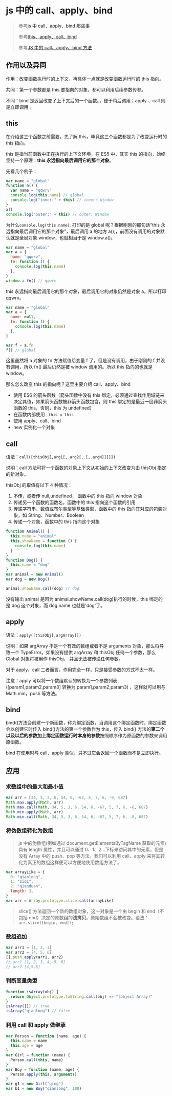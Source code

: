 # js 中的 call、apply、bind

> 参考[js 中 call、apply、bind 那些事](https://qianlongo.github.io/2016/04/26/js%E4%B8%ADcall%E3%80%81apply%E3%80%81bind%E9%82%A3%E4%BA%9B%E4%BA%8B/#more)
>
> 参考[this、apply、call、bind](https://juejin.im/post/59bfe84351882531b730bac2)
>
> 参考[JS 中的 call、apply、bind 方法](https://juejin.im/post/582bcd36d203090067edb8a0)

## 作用以及异同

作用：改变函数执行时的上下文，再具体一点就是改变函数运行时的 this 指向。

共同：第一个参数都是 this 要指向的对象，都可以利用后续参数传参。

不同：bind 是返回改变了上下文后的一个函数。，便于稍后调用；apply 、call 则是立即调用 。

## this

在介绍这三个函数之前需要，先了解 this，毕竟这三个函数都是为了改变运行时的 this 指向。

this 是指当前函数中正在执行的上下文环境，在 ES5 中，其实 this 的指向，始终坚持一个原理：**this 永远指向最后调用它的那个对象**。

先看几个例子：

```js
var name = "global"
function a() {
  var name = "qqwrv"
  console.log(this.name) // global
  console.log("inner:" + this) // inner: Window
}
a()
console.log("outer:" + this) // outer: Window
```

为什么`console.log(this.name);`打印的是 global 呢？根据刚刚的那句话“this 永远指向最后调用它的那个对象”，最后调用 a 的地方 a();，前面没有调用的对象默认就是全局对象 window，也就相当于是 window.a()。

```js
var name = "global"
var a = {
  name: "qqwrv",
  fn: function () {
    console.log(this.name)
  },
}
window.a.fn() // qqwrv
```

this 永远指向最后调用它的那个对象，最后调用它的对象仍然是对象 a，所以打印 qqwrv。

```js
var name = "global"
var a = {
  name: null,
  fn: function () {
    console.log(this.name)
  },
}

var f = a.fn
f() // global
```

这里虽然将 a 对象的 fn 方法赋值给变量 f 了，但是没有调用，由于刚刚的 f 并没有调用，所以 fn() 最后仍然是被 window 调用的。所以 this 指向的也就是 window。

那么怎么改变 this 的指向呢？这里主要介绍 call、apply、bind

- 使用 ES6 的箭头函数（箭头函数中没有 this 绑定，必须通过查找作用域链来决定其值，如果箭头函数被非箭头函数包含，则 this 绑定的是最近一层非箭头函数的 this，否则，this 为 undefined）
- 在函数内部使用 `_this = this`
- 使用 apply、call、bind
- new 实例化一个对象

## call

语法：`call([thisObj[,arg1[, arg2[, [,.argN]]]]])`

说明：call 方法可将一个函数的对象上下文从初始的上下文改变为由 thisObj 指定的新对象。

thisObj 的取值有以下 4 种情况：

1. 不传，或者传 null,undefined， 函数中的 this 指向 window 对象
2. 传递另一个函数的函数名，函数中的 this 指向这个函数的引用
3. 传递字符串、数值或布尔类型等基础类型，函数中的 this 指向其对应的包装对象，如 String、Number、Boolean
4. 传递一个对象，函数中的 this 指向这个对象

```js
function Animal() {
  this.name = "animal"
  this.showName = function () {
    console.log(this.name)
  }
}
function Dog() {
  this.name = "dog"
}
var animal = new Animal()
var dog = new Dog()

animal.showName.call(dog) // dog
```

没有输出 animal 是因为 animal.showName.call(dog)执行的时候，this 绑定的是 dog 这个对象，而 dog.name 也就是'dog'了。

## apply

语法：`apply([thisObj[,argArray]])`

说明：如果 argArray 不是一个有效的数组或者不是 arguments 对象，那么将导致一个 TypeError。如果没有提供 argArray 和 thisObj 任何一个参数，那么 Global 对象将被用作 thisObj， 并且无法被传递任何参数。

对于 apply、call 二者而言，作用完全一样，只是接受参数的方式不太一样。

注意：apply 可以将一个数组默认的转换为一个参数列表([param1,param2,param3] 转换为 param1,param2,param3) ，这样就可以用与 Math.min，push 等方法。

## bind

bind()方法会创建一个新函数，称为绑定函数，当调用这个绑定函数时，绑定函数会以创建它时传入 bind()方法的第一个参数作为 this，传入 bind() 方法的**第二个以及以后的参数加上绑定函数运行时本身的参数**按照顺序作为原函数的参数来调用原函数。

bind 在使用时与 call、apply 类似，只不过它会返回一个函数而不是立即执行。

## 应用

### 求数组中的最大和最小值

```js
var arr = [34, 5, 3, 6, 54, 6, -67, 5, 7, 6, -8, 687]
Math.max.apply(Math, arr)
Math.max.call(Math, 34, 5, 3, 6, 54, 6, -67, 5, 7, 6, -8, 687)
Math.min.apply(Math, arr)
Math.min.call(Math, 34, 5, 3, 6, 54, 6, -67, 5, 7, 6, -8, 687)
```

### 将伪数组转化为数组

> js 中的伪数组(例如通过 document.getElementsByTagName 获取的元素)具有 length 属性，并且可以通过 0、1、2…下标来访问其中的元素，但是没有 Array 中的 push、pop 等方法。我们可以利用 call、apply 来将其转化为真正的数组这样便可以方便地使用数组方法了。

```js
var arrayLike = {
  0: "qianlong",
  1: "ziqi",
  2: "qianduan",
  length: 3,
}
var arr = Array.prototype.slice.call(arrayLike)
```

> slice() 方法返回一个新的数组对象，这一对象是一个由 begin 和 end（不包括 end）决定的原数组的**浅拷贝**。原始数组不会被改变。语法：`arr.slice([begin, end]);`

### 数组追加

```js
var arr1 = [1, 2, 3]
var arr2 = [4, 5, 6]
[].push.apply(arr1, arr2)
// arr1 [1, 2, 3, 4, 5, 6]
// arr2 [4,5,6]
```

### 判断变量类型

```js
function isArray(obj) {
  return Object.prototype.toString.call(obj) == "[object Array]"
}
isArray([]) // true
isArray("qianlong") // false
```

### 利用 call 和 apply 做继承

```js
var Person = function (name, age) {
  this.name = name
  this.age = age
}
var Girl = function (name) {
  Person.call(this, name)
}
var Boy = function (name, age) {
  Person.apply(this, arguments)
}
var g1 = new Girl("qing")
var b1 = new Boy("qianlong", 100)
```
